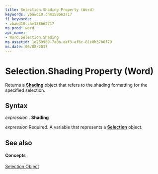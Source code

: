 ```yaml
---
title: Selection.Shading Property (Word)
keywords: vbawd10.chm158662717
f1_keywords:
- vbawd10.chm158662717
ms.prod: word
api_name:
- Word.Selection.Shading
ms.assetid: 1e259969-7a0a-aaf3-af6c-81e0b37b6f79
ms.date: 06/08/2017
---
```



# Selection.Shading Property (Word)

Returns a **[Shading](shading-object-word.md)** object that refers to the shading formatting for the specified selection.


## Syntax

 _expression_ . **Shading**

 _expression_ Required. A variable that represents a **[Selection](selection-object-word.md)** object.


## See also


#### Concepts


[Selection Object](selection-object-word.md)


